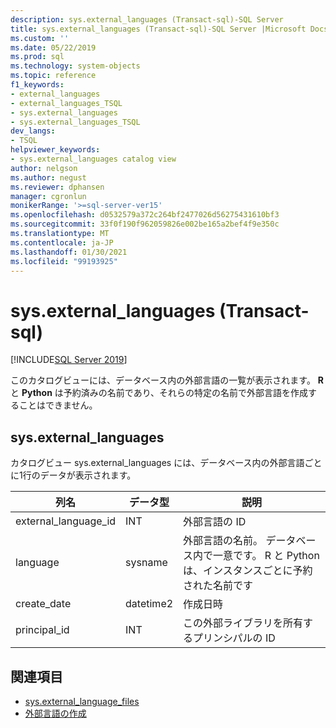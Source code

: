 ```yaml
---
description: sys.external_languages (Transact-sql)-SQL Server
title: sys.external_languages (Transact-sql)-SQL Server |Microsoft Docs
ms.custom: ''
ms.date: 05/22/2019
ms.prod: sql
ms.technology: system-objects
ms.topic: reference
f1_keywords:
- external_languages
- external_languages_TSQL
- sys.external_languages
- sys.external_languages_TSQL
dev_langs:
- TSQL
helpviewer_keywords:
- sys.external_languages catalog view
author: nelgson
ms.author: negust
ms.reviewer: dphansen
manager: cgronlun
monikerRange: '>=sql-server-ver15'
ms.openlocfilehash: d0532579a372c264bf2477026d56275431610bf3
ms.sourcegitcommit: 33f0f190f962059826e002be165a2bef4f9e350c
ms.translationtype: MT
ms.contentlocale: ja-JP
ms.lasthandoff: 01/30/2021
ms.locfileid: "99193925"
---
```

# <a name="sysexternal_languages-transact-sql"></a>sys.external_languages (Transact-sql)
[!INCLUDE[SQL Server 2019](../../includes/applies-to-version/sqlserver2019.md)]

このカタログビューには、データベース内の外部言語の一覧が表示されます。 **R** と **Python** は予約済みの名前であり、それらの特定の名前で外部言語を作成することはできません。

## <a name="sysexternal_languages"></a>sys.external_languages

カタログビュー sys.external_languages には、データベース内の外部言語ごとに1行のデータが表示されます。

|列名 |データ型 | 説明|
|------|------|------|
|external_language_id |INT | 外部言語の ID|
|language |sysname |外部言語の名前。 データベース内で一意です。 R と Python は、インスタンスごとに予約された名前です|
|create_date |datetime2 |作成日時|
|principal_id |INT |この外部ライブラリを所有するプリンシパルの ID|

## <a name="see-also"></a>関連項目  

+ [sys.external_language_files](sys-external-language-files-transact-sql.md)  
+ [外部言語の作成](../../t-sql/statements/create-external-language-transact-sql.md) 
